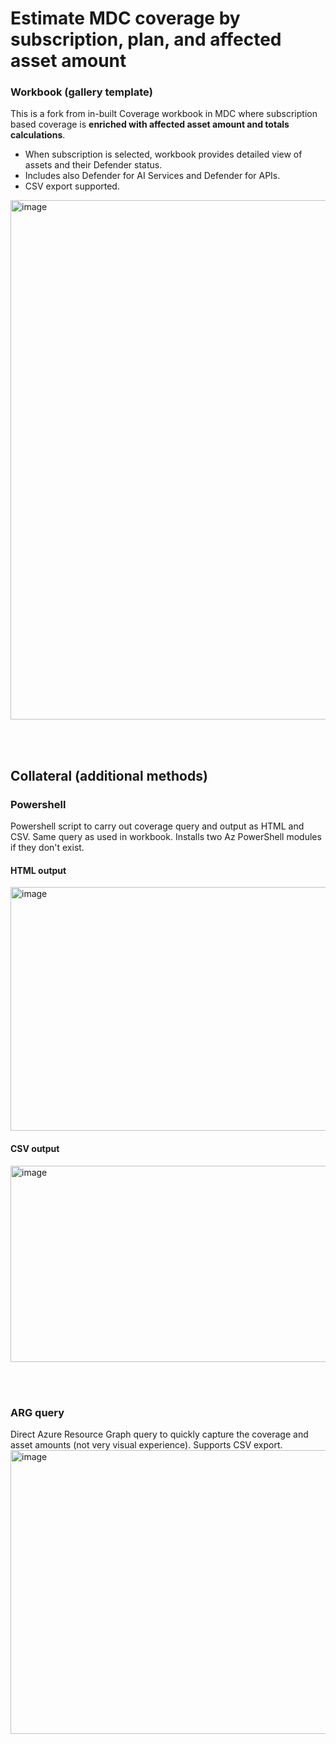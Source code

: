 # Estimate MDC coverage by subscription, plan, and **affected asset amount**

### Workbook (gallery template)
This is a fork from in-built Coverage workbook in MDC where subscription based coverage is **enriched with affected asset amount and totals calculations**. 
- When subscription is selected, workbook provides detailed view of assets and their Defender status.
- Includes also Defender for AI Services and Defender for APIs.
- CSV export supported. 

<img width="1769" height="831" alt="image" src="https://github.com/user-attachments/assets/cf9b64bf-b057-4ed6-841d-abbaaca027b8" />

<br><br>
## Collateral (additional methods)
### Powershell
Powershell script to carry out coverage query and output as HTML and CSV. Same query as used in workbook. Installs two Az PowerShell modules if they don't exist.
#### HTML output
<img width="1752" height="390" alt="image" src="https://github.com/user-attachments/assets/a03a7e1f-867a-438e-8f52-03ef5a3b32c6" />

#### CSV output
<img width="1616" height="314" alt="image" src="https://github.com/user-attachments/assets/6778c3bf-243c-4ca3-9758-074a5e67fefe" />

<br><br>
### ARG query
Direct Azure Resource Graph query to quickly capture the coverage and asset amounts (not very  visual experience). Supports CSV export.
<img width="1589" height="454" alt="image" src="https://github.com/user-attachments/assets/c3ac776b-f7b4-4fde-8502-388293e04314" />

